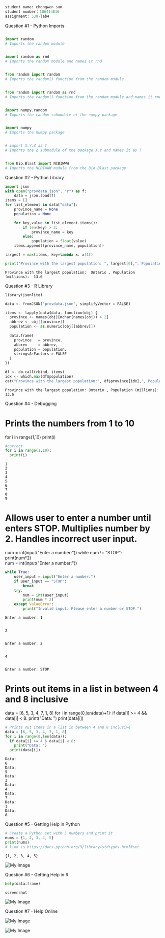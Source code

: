 ```python
student name: chongwen sun
student number；106414816
assignment: 530-lab4
```

Question #1 - Python Imports


```python

import random
# Imports the random module


import random as rnd
# Imports the random module and names it rnd


from random import random
# Imports the random() function from the random module


from random import random as rnd
# Imports the random() function from the random module and names it rnd


import numpy.random
# Imports the random submodule of the numpy package


import numpy
# Imports the numpy package


# import X.Y.Z as T
# Imports the Z submodule of the package X.Y and names it as T


from Bio.Blast import NCBIWWW
# Imports the NCBIWWW module from the Bio.Blast package

```

Question #2 - Python Library 


```python
import json
with open("provdata.json", "r") as f:
    data = json.load(f)
items = []
for list_element in data["data"]:
    province_name = None
    population = None

    for key,value in list_element.items():
        if len(key) > 2:
            province_name = key
        else:
            population = float(value)
    items.append((province_name, population))

largest = max(items, key=lambda x: x[1])

print("Province with the largest population: ", largest[0],", Population (millions): ", largest[1])
```

    Province with the largest population:  Ontario , Population (millions):  13.6
    

Question #3 - R Library 


```python
library(jsonlite)

data <- fromJSON("provdata.json", simplifyVector = FALSE)

items <- lapply(data$data, function(obj) {
  province <- names(obj)[nchar(names(obj)) > 2]
  abbrev <- obj[[province]]
  population <- as.numeric(obj[[abbrev]])
  
  data.frame(
    province   = province,
    abbrev     = abbrev,
    population = population,
    stringsAsFactors = FALSE
  )
})

df <- do.call(rbind, items)
idx <- which.max(df$population)
cat("Province with the largest population:", df$province[idx],", Population (millions):", df$population[idx], "\n")
```

    Province with the largest population: Ontario , Population (millions): 13.6 
    

Question #4 - Debugging


# Prints the numbers from 1 to 10
for i in range(1,10)
  print(i)


```python
#correct
for i in range(1,10):
  print(i)
```

    1
    2
    3
    4
    5
    6
    7
    8
    9
    

# Allows user to enter a number until enters STOP. Multiplies number by 2. Handles incorrect user input.
num = int(input("Enter a number:"))
while num != "STOP":  
  print(num*2)  
  num = int(input("Enter a number:"))


```python
while True:
    user_input = input("Enter a number:")
    if user_input == "STOP":
        break
    try:
        num = int(user_input)
        print(num * 2)
    except ValueError:
        print("Invalid input. Please enter a number or STOP.")

```

    Enter a number: 1
    

    2
    

    Enter a number: 2
    

    4
    

    Enter a number: STOP
    

# Prints out items in a list in between 4 and 8 inclusive
data = [6, 5, 3, 4, 7, 1, 8]
for i in range(0,len(data)+1):
  if data[i] >= 4 && data[i] < 8:
    print("Data: ")
  print(data[i])


```python
# Prints out items in a list in between 4 and 8 inclusive
data = [6, 5, 3, 4, 7, 1, 8]
for i in range(0,len(data)):
  if data[i] >= 4 & data[i] < 8:
    print("Data: ")
  print(data[i])

```

    Data: 
    6
    Data: 
    5
    Data: 
    3
    Data: 
    4
    Data: 
    7
    Data: 
    1
    Data: 
    8
    

Question #5 - Getting Help in Python


```python
# Create a Python set with 5 numbers and print it
nums = {1, 2, 3, 4, 5}
print(nums)
# link is https://docs.python.org/3/library/stdtypes.html#set
```

    {1, 2, 3, 4, 5}
    

![My Image](set-screenshot.png)

Question #6 - Getting Help in R


```python
help(data.frame)
```


```python
screenshot
```

![My Image](data-frame-help.png)

Question #7 - Help Online

![My Image](stack-overflow-question.png)

![My Image](stack-overflow-answer.png)


```python

```
